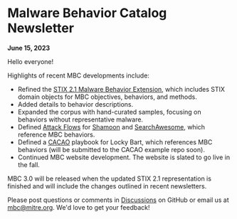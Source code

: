 # <a name="faq"></a>Malware Behavior Catalog Newsletter # 
**June 15, 2023**

Hello everyone!

Highlights of recent MBC developments include:

* Refined the [STIX 2.1 Malware Behavior Extension](https://docs.google.com/document/d/1azr8ewNXhWyLt1a2wE2cG964QuFSPdIBSqCJFJrwEVo/edit?usp=sharing), which includes STIX domain objects for MBC objectives, behaviors, and methods.
* Added details to behavior descriptions.
* Expanded the corpus with hand-curated samples, focusing on behaviors without representative malware.
* Defined [Attack Flows](https://github.com/center-for-threat-informed-defense/attack-flow/tree/main/corpus) for [Shamoon](https://github.com/MBCProject/mbc-markdown/blob/Lauren-malware-corpus/xample-malware/shamoon.md) and [SearchAwesome](https://github.com/MBCProject/mbc-markdown/blob/Lauren-malware-corpus/xample-malware/searchawesome.md), which reference MBC behaviors.
* Defined a [CACAO](https://github.com/oasis-tcs/cacao) playbook for Locky Bart, which references MBC behaviors (will be submitted to the CACAO example repo soon).
* Continued MBC website development. The website is slated to go live in the fall.

MBC 3.0 will be released when the updated STIX 2.1 representation is finished and will include the changes outlined in recent newsletters.

Please post questions or comments in [Discussions](https://github.com/MBCProject/mbc-markdown/discussions) on GitHub or email us at mbc@mitre.org. We'd love to get your feedback! 
